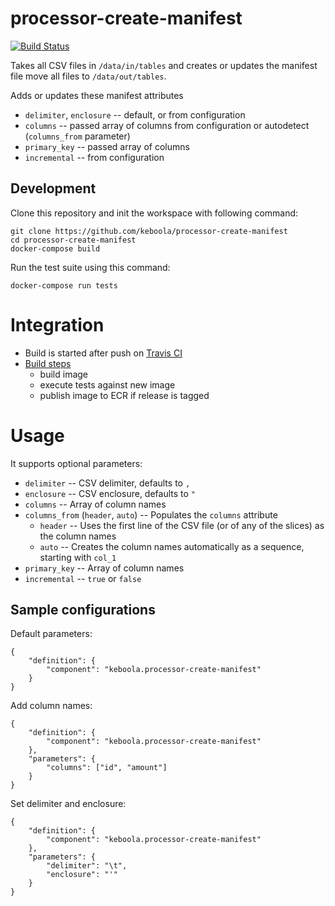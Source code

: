 # processor-create-manifest

[![Build Status](https://travis-ci.org/keboola/processor-create-manifest.svg?branch=master)](https://travis-ci.org/keboola/processor-create-manifest)

Takes all CSV files in `/data/in/tables` and creates or updates the manifest file move all files to `/data/out/tables`. 

Adds or updates these manifest attributes

 - `delimiter`, `enclosure` -- default, or from configuration
 - `columns` -- passed array of columns from configuration or autodetect (`columns_from` parameter)
 - `primary_key` -- passed array of columns
 - `incremental` -- from configuration  
 
## Development
 
Clone this repository and init the workspace with following command:

```
git clone https://github.com/keboola/processor-create-manifest
cd processor-create-manifest
docker-compose build
```

Run the test suite using this command:

```
docker-compose run tests
```
 
# Integration
 - Build is started after push on [Travis CI](https://travis-ci.org/keboola/processor-create-manifest)
 - [Build steps](https://github.com/keboola/processor-create-manifest/blob/master/.travis.yml)
   - build image
   - execute tests against new image
   - publish image to ECR if release is tagged
   
# Usage
It supports optional parameters:

 - `delimiter` -- CSV delimiter, defaults to `,`
 - `enclosure` -- CSV enclosure, defaults to `"`
 - `columns` -- Array of column names
 - `columns_from` (`header`, `auto`) -- Populates the `columns` attribute
   - `header` -- Uses the first line of the CSV file (or of any of the slices) as the column names
   - `auto` -- Creates the column names automatically as a sequence, starting with `col_1` 
 - `primary_key` -- Array of column names
 - `incremental` -- `true` or `false`

## Sample configurations

Default parameters:

```
{  
    "definition": {
        "component": "keboola.processor-create-manifest"
    }
}
```

Add column names:

```
{
    "definition": {
        "component": "keboola.processor-create-manifest"
    },
    "parameters": {
        "columns": ["id", "amount"]
    }
}

```

Set delimiter and enclosure:

```
{
    "definition": {
        "component": "keboola.processor-create-manifest"
    },
    "parameters": {
        "delimiter": "\t",
        "enclosure": "'"
    }
}

```
